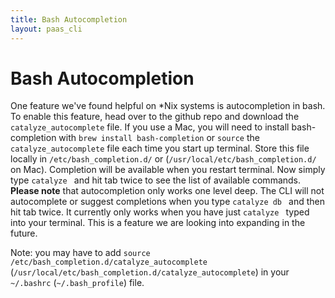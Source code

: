 ```yaml
---
title: Bash Autocompletion
layout: paas_cli
---
```


# Bash Autocompletion

One feature we've found helpful on \*Nix systems is autocompletion in bash. To enable this feature, head over to the github repo and download the `catalyze_autocomplete` file. If you use a Mac, you will need to install bash-completion with `brew install bash-completion` or `source` the `catalyze_autocomplete` file each time you start up terminal. Store this file locally in `/etc/bash_completion.d/` or (`/usr/local/etc/bash_completion.d/` on Mac). Completion will be available when you restart terminal. Now simply type `catalyze ` and hit tab twice to see the list of available commands. **Please note** that autocompletion only works one level deep. The CLI will not autocomplete or suggest completions when you type `catalyze db ` and then hit tab twice. It currently only works when you have just `catalyze ` typed into your terminal. This is a feature we are looking into expanding in the future.

Note: you may have to add `source /etc/bash_completion.d/catalyze_autocomplete` (`/usr/local/etc/bash_completion.d/catalyze_autocomplete`) in your `~/.bashrc` (`~/.bash_profile`) file.
